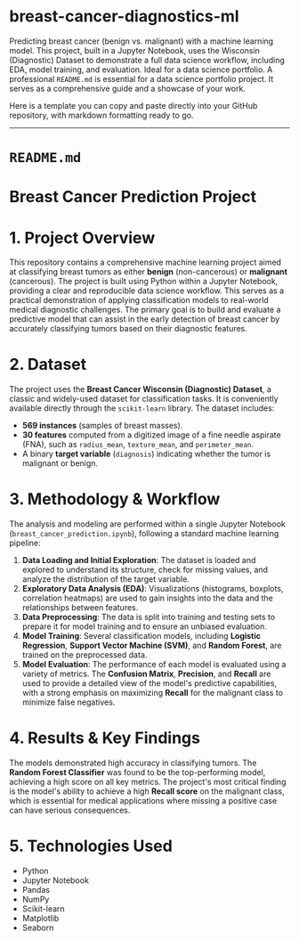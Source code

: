 # breast-cancer-diagnostics-ml
Predicting breast cancer (benign vs. malignant) with a machine learning model. This project, built in a Jupyter Notebook, uses the Wisconsin (Diagnostic) Dataset to demonstrate a full data science workflow, including EDA, model training, and evaluation. Ideal for a data science portfolio.
A professional `README.md` is essential for a data science portfolio project. It serves as a comprehensive guide and a showcase of your work.

Here is a template you can copy and paste directly into your GitHub repository, with markdown formatting ready to go.

-----

# `README.md`

# Breast Cancer Prediction Project

# 1\. Project Overview
This repository contains a comprehensive machine learning project aimed at classifying breast tumors as either **benign** (non-cancerous) or **malignant** (cancerous). The project is built using Python within a Jupyter Notebook, providing a clear and reproducible data science workflow. This serves as a practical demonstration of applying classification models to real-world medical diagnostic challenges.
The primary goal is to build and evaluate a predictive model that can assist in the early detection of breast cancer by accurately classifying tumors based on their diagnostic features.
# 2\. Dataset
The project uses the **Breast Cancer Wisconsin (Diagnostic) Dataset**, a classic and widely-used dataset for classification tasks. It is conveniently available directly through the `scikit-learn` library.
The dataset includes:
  * **569 instances** (samples of breast masses).
  * **30 features** computed from a digitized image of a fine needle aspirate (FNA), such as `radius_mean`, `texture_mean`, and `perimeter_mean`.
  * A binary **target variable** (`diagnosis`) indicating whether the tumor is malignant or benign.
# 3\. Methodology & Workflow
The analysis and modeling are performed within a single Jupyter Notebook (`breast_cancer_prediction.ipynb`), following a standard machine learning pipeline:
1.  **Data Loading and Initial Exploration**: The dataset is loaded and explored to understand its structure, check for missing values, and analyze the distribution of the target variable.
2.  **Exploratory Data Analysis (EDA)**: Visualizations (histograms, boxplots, correlation heatmaps) are used to gain insights into the data and the relationships between features.
3.  **Data Preprocessing**: The data is split into training and testing sets to prepare it for model training and to ensure an unbiased evaluation.
4.  **Model Training**: Several classification models, including **Logistic Regression**, **Support Vector Machine (SVM)**, and **Random Forest**, are trained on the preprocessed data.
5.  **Model Evaluation**: The performance of each model is evaluated using a variety of metrics. The **Confusion Matrix**, **Precision**, and **Recall** are used to provide a detailed view of the model's predictive capabilities, with a strong emphasis on maximizing **Recall** for the malignant class to minimize false negatives.
# 4\. Results & Key Findings
The models demonstrated high accuracy in classifying tumors. The **Random Forest Classifier** was found to be the top-performing model, achieving a high score on all key metrics. The project's most critical finding is the model's ability to achieve a high **Recall score** on the malignant class, which is essential for medical applications where missing a positive case can have serious consequences.
# 5\. Technologies Used
  * Python
  * Jupyter Notebook
  * Pandas
  * NumPy
  * Scikit-learn
  * Matplotlib
  * Seaborn


